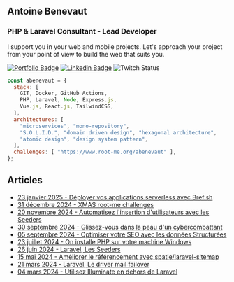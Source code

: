 <h2>Antoine Benevaut</h2>
<h3>PHP & Laravel Consultant - Lead Developer</h3>

I support you in your web and mobile projects. Let's approach your project from your point of view to build the web that suits you.

[![Portfolio Badge](https://img.shields.io/badge/Portfolio-white?logoColor=000&style=flat)](https://abenevaut.dev?pk_campaign=redirect-github-com&pk_source=github.com&pk_medium=social&pk_keyword=link&pk_content=v1&pk_cid=20241005)
[![Linkedin Badge](https://img.shields.io/badge/Linkedin-blue?logo=linkedin&logoColor=fff&style=flat)](https://www.linkedin.com/in/antoine-benevaut-53a39b36/)
![Twitch Status](https://img.shields.io/twitch/status/abenevaut)

```javascript
const abenevaut = {
  stack: [
    GIT, Docker, GitHub Actions,
    PHP, Laravel, Node, Express.js,
    Vue.js, React.js, TailwindCSS,
  ],
  architectures: [
    "microservices", "mono-repository",
    "S.O.L.I.D.", "domain driven design", "hexagonal architecture",
    "atomic design", "design system pattern",
  ],
  challenges: [ "https://www.root-me.org/abenevaut" ],
};
```

<h2>Articles</h2>
<p>

- [23 janvier 2025 - Déployer vos applications serverless avec Bref.sh](https://laravel-france.com/posts/deployer-vos-application-serverless-avec-brefsh)
- [31 décembre 2024 - XMAS root-me challenges](https://www.abenevaut.dev/2024-xmas-root-me.html?pk_campaign=redirect-github-abenevaut-dev&pk_source=github.com&pk_medium=article&pk_keyword=link&pk_content=v1&pk_cid=20241231)
- [20 novembre 2024 - Automatisez l'insertion d'utilisateurs avec les Seeders](https://laravel-france.com/posts/automatisez-linsertion-dutilisateurs-avec-les-seeders)
- [30 septembre 2024 - Glissez-vous dans la peau d'un cybercombattant](https://www.abenevaut.dev/2024-comcyber.html?pk_campaign=redirect-github-abenevaut-dev&pk_source=github.com&pk_medium=article&pk_keyword=link&pk_content=v1&pk_cid=20241123)
- [05 septembre 2024 - Optimiser votre SEO avec les données Structurées](https://laravel-france.com/posts/optimiser-votre-seo-avec-les-donnees-structurees)
- [23 juillet 2024 - On installe PHP sur votre machine Windows](https://laravel-france.com/posts/on-installe-php-sur-votre-machine-windows)
- [26 juin 2024 - Laravel, Les Seeders](https://laravel-france.com/posts/les-seeders)
- [15 mai 2024 - Améliorer le référencement avec spatie/laravel-sitemap](https://laravel-france.com/posts/ameliorer-le-referencement-avec-spatielaravel-sitemap)
- [21 mars 2024 - Laravel, Le driver mail failover](https://laravel-france.com/posts/le-driver-mail-failover)
- [04 mars 2024 - Utilisez Illuminate en dehors de Laravel](https://laravel-france.com/posts/utilisez-illuminate-en-dehors-de-laravel)

</p>
